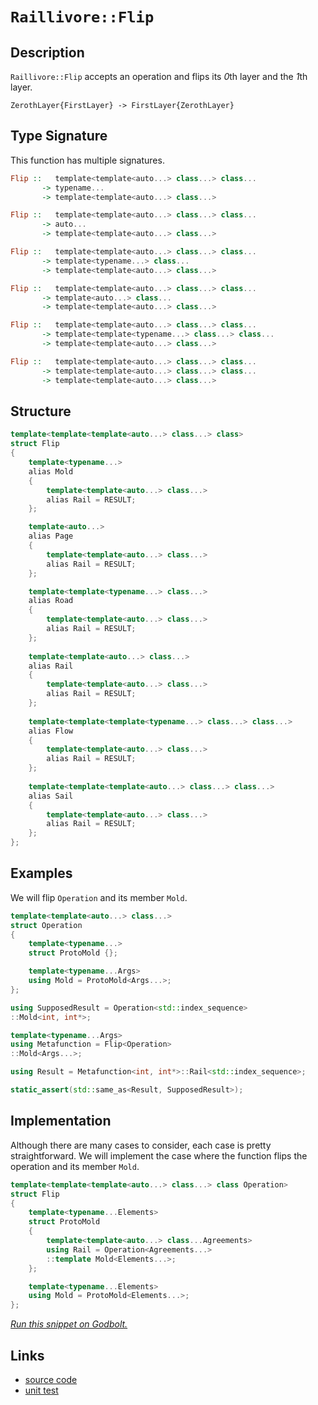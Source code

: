 <!-- Copyright 2024 Feng Mofan
SPDX-License-Identifier: Apache-2.0 -->

# `Raillivore::Flip`

## Description

`Raillivore::Flip` accepts an operation and flips its *0*th layer and the *1*th layer.

<pre><code>ZerothLayer{FirstLayer} -> FirstLayer{ZerothLayer}</code></pre>

## Type Signature

This function has multiple signatures.

```Haskell
Flip ::   template<template<auto...> class...> class... 
       -> typename...
       -> template<template<auto...> class...>
```

```Haskell
Flip ::   template<template<auto...> class...> class... 
       -> auto...
       -> template<template<auto...> class...>
```

```Haskell
Flip ::   template<template<auto...> class...> class... 
       -> template<typename...> class...
       -> template<template<auto...> class...>
```

```Haskell
Flip ::   template<template<auto...> class...> class... 
       -> template<auto...> class...
       -> template<template<auto...> class...>
```

```Haskell
Flip ::   template<template<auto...> class...> class... 
       -> template<template<typename...> class...> class...
       -> template<template<auto...> class...>
```

```Haskell
Flip ::   template<template<auto...> class...> class... 
       -> template<template<auto...> class...> class...
       -> template<template<auto...> class...>
```

## Structure

```C++
template<template<template<auto...> class...> class>
struct Flip
{
    template<typename...>
    alias Mold
    {
        template<template<auto...> class...>
        alias Rail = RESULT;
    };

    template<auto...>
    alias Page
    {
        template<template<auto...> class...>
        alias Rail = RESULT;
    };

    template<template<typename...> class...>
    alias Road
    {
        template<template<auto...> class...>
        alias Rail = RESULT;
    };
    
    template<template<auto...> class...>
    alias Rail
    {
        template<template<auto...> class...>
        alias Rail = RESULT;
    };
    
    template<template<template<typename...> class...> class...>
    alias Flow
    {
        template<template<auto...> class...>
        alias Rail = RESULT;
    };
    
    template<template<template<auto...> class...> class...>
    alias Sail
    {
        template<template<auto...> class...>
        alias Rail = RESULT;
    };
};
```

## Examples

We will flip `Operation` and its member `Mold`.

```C++
template<template<auto...> class...>
struct Operation
{
    template<typename...>
    struct ProtoMold {};

    template<typename...Args>
    using Mold = ProtoMold<Args...>;
};

using SupposedResult = Operation<std::index_sequence>
::Mold<int, int*>;

template<typename...Args>
using Metafunction = Flip<Operation>
::Mold<Args...>;

using Result = Metafunction<int, int*>::Rail<std::index_sequence>;

static_assert(std::same_as<Result, SupposedResult>);
```

## Implementation

Although there are many cases to consider, each case is pretty straightforward. We will implement the case where the function flips the operation and its member `Mold`.

```C++
template<template<template<auto...> class...> class Operation>
struct Flip
{
    template<typename...Elements>
    struct ProtoMold 
    {
        template<template<auto...> class...Agreements>
        using Rail = Operation<Agreements...>
        ::template Mold<Elements...>;
    };

    template<typename...Elements>
    using Mold = ProtoMold<Elements...>;
};
```

[*Run this snippet on Godbolt.*](https://godbolt.org/#z:OYLghAFBqd5QCxAYwPYBMCmBRdBLAF1QCcAaPECAMzwBtMA7AQwFtMQByARg9KtQYEAysib0QXACx8BBAKoBnTAAUAHpwAMvAFYTStJg1DIApACYAQuYukl9ZATwDKjdAGFUtAK4sGEs6SuADJ4DJgAcj4ARpjEIGYapAAOqAqETgwe3r7%2ByanpAiFhkSwxcQm2mPaOAkIETMQEWT5%2BXAF2mA4ZdQ0ERRHRsfGJCvWNzTlttmN9oQOlQwkAlLaoXsTI7BwEmCxJBjsmAMxuO3sHmMenu/tMhydMXkQAdK/H2ADUyAYKCq/P7y%2BPwUHwA8klYncMu8TBoAIKjYheBwfABitDwSVhcJMAHYrPCPkSPmdbvdTgBPCHMNj/bD0NiCBQwwnExHIggfZTEVBEACynnQH2xxOF%2BJFouJpIuV2ld0uDyeqH%2BgO%2BTF%2B/zhwGImF2jAIzKO2Alko%2BXjSRg%2BACUmHRhUcACJgiHEKECK5anV6pkqo0myUgEBynYfAW0dBXeneg2%2B41HAlw0V4h3HBP%2B4MKynU1iYOkM/WG42sonm0LAUOC%2B1O7m81BhiMnKOMmNvP3x7HJ1Md%2BEAegAVAPB0Oe9j%2BwOACrYITjwcj3tDhd9uc4%2BHmI6hb5eLD2txPOiECksldwjOym4yxUvVufNUa6/Y9ko8GQmoMDvi4sk8/y2VUxg52N/UfTka35Ss8SsXEU3bVdP1PE4CD/Glc1eOFiGAQt/VLS16yrLkeTA8MPXQv57xgnEoK7WC4Ww8shC8JIUiUdArUwBQvFoTljidZ9XVfK5RnQQNQiwVQAH0lAARy8RhNiPQN6yuUICFID5lL7GFyOxeCs3/WlUJIo9aNDTB6ioLwGC6AQ8PRTErl4t03z9eEFMFYiMMArT4WM1j2M4vC%2BVMphzMs/iTmU1T1PeQMbToASCCEkARMwcSpJkyyFTjNN4VGKFkDE9UlEaCBBMDBQcwKw03F8jiVI%2BejGNSTAWLY2r3iWVMOBWWhOAAVl4PxuF4VBODcaxrA%2BBQ1g2TBhTMI4eFIAhNC6lYAGsQF6yRng0SQuFxI4NF6jQzAANlOswAA5Lv0ThJF4FgJA0RJBq0UgRo4XgFBARJlo4LQVjgWAYEQEA1gIJInnISg0D2OhYnCHNOFUS7ToAWlOyQPmAZBkA%2BKRnjMXhmsIEg8CErgZEEEQxHYKQqfkJQ1BW0hdEpgB3V0kk4Hhur6gaWY%2B0EnkhzlUCoD4UfRzHsdx/HtrMD4IA8OH6GIOaFqWXg/oB0gICQWGknhsgKAgQ3jZAYApACGhONib6ICiFmolCBoKR53gXeYYgKVBKJtE6P7Fth5tQQYWh3f%2B3gsCiLxgDcMRaG%2BobSCwFhDGAcQo9TvAdS6AA3NiWZSzoni2RblKqFmMSiV0fY8LAWYIYg8EelPC%2BIKImodXYM4xIwVpWKgDAwgA1PBMHZ59BsW/hqdEcR6bnxmVHUbO2f0DOUHGyx9DwKJvsgFZUCSV9k7RwTuNMSxrASYaO5brBD4gFYOisvwIFcCZWkCBh0H6EoZQ9BMQKJkTwLRgH5FfAAwYcRKZv1fD0cY4DJiVGqN0GYMCFhwOmL0b%2BehcqNCwUArgr9pqbAkHzDg/VSCvWGpwSWqMMZYxxnjAmisIC4FJurNcpDtaDxWAgTATAsBxBfqQDakgjjPAAJxHFxJIXaZhJCnWer1U6MjbocHuqQR6C1ninS4KdS6MjLpGK2lwXqcjTq0MFpwL6P0lqDz1iDfWYMRZQ1NubNWiM2CcAaCwfOuI0ZMCBBnfGMjnhcB2sTfARBH56GXjTRe0hl6KFXizXQAROZMG5kNKhNC6HvU4MLCGTwPjiw%2BAEoJISwmWi4JE6JGglYqyNmrDWZgtZOKjoDA2qBVaxGhmbfpbShjVOCWqIwDSuCJFtjsYgDsnbZy9m7D2pAVk%2Bz9gHBwayQ76jDhHFmMc44J1oEnNZac%2B5bDevgPOjhC7JzeiXZAZc1mVx6tnGudcKQN2udrFubdFody7koHu6cjD91AD0vgI8FDj0ntPNZSSF501SbIdJzN17xE3gPa%2BVhd412fsfU%2BGRz6X0dHi2%2Bb1UAP3JkXI%2BaDA4ZBcH/fBlNghzEAUMSmIDXxsryGkaBnLYEEKqEy2oMx%2BUIIwb0Yh3LcHIOyD/QhsxigitIasdYFCNUfMKXYjgVTiCBOCaEyZ5YGlRJ2krLh8SNZ8O6QDQRwjRGUCoTovRkTdq4isbiA6khlGY0pkUj6DjfrOKBqDcGoshneIRkjDgASZYsAUPnPG%2BcLUXFGLE7h5NEmyGSaihmGK15vV0EcUgOS8m8y0Xq7OQsPFiwlomrGybU0fHTZEzNnJlYjONhrI4XSdZdT1n0gZJsYa9rViAVNjExIdrEl2gqRrMZ8DoPMxZztXY%2BzWRs32/tA67P6aHcOkcbmYFjvHROydFqXIhX8nOdy8APOLqoUuOw3mCCrp8/e3zflNwBWs4F3de4QrLM44eTAx4TyntSJF%2BaUUSDRYIYtmSQDloMLineNhCXwGJWfTgPZSqUssHfd6tKn64cZe/Fl7gUE/w5Wq7BkDBUZH5byjIcqcHSolXgujor0E8aIcKpj8DJV8dE7K4TJCyFarpgUgWdaGHNo%2BK2tNGb5SjGtXEkgdrB0CNIEIkRQxxEfPdfESJRwji9WOntZ6lncTGNsYpz6thHFDqWOtEAkheqyN6pdM6MjJAyIOvIrg6HOBHAU9S%2BxDrVpaKJk56LLn3MrA7mkZwkggA)

## Links

- [source code](../../../../conceptrodon/raillivore/flip.hpp)
- [unit test](../../../../tests/unit/raillivore/flip.test.hpp)
